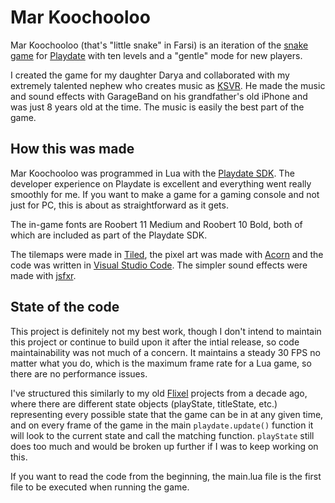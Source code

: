 # Mar Koochooloo

Mar Koochooloo (that's "little snake" in Farsi) is an iteration of the
[snake game](https://en.wikipedia.org/wiki/Snake_(video_game_genre)) for
[Playdate](https://play.date) with ten levels and a "gentle" mode for new
players.

I created the game for my daughter Darya and collaborated with my extremely
talented nephew who creates music as
[KSVR](https://www.youtube.com/@behgolbb202). He made the music and sound
effects with GarageBand on his grandfather's old iPhone and was just 8 years
old at the time. The music is easily the best part of the game.

## How this was made

Mar Koochooloo was programmed in Lua with the
[Playdate SDK](https://play.date/dev/). The developer experience on Playdate is
excellent and everything went really smoothly for me. If you want to make a
game for a gaming console and not just for PC, this is about as straightforward
as it gets.

The in-game fonts are Roobert 11 Medium and Roobert 10 Bold, both of which are
included as part of the Playdate SDK.

The tilemaps were made in [Tiled](https://www.mapeditor.org), the pixel art
was made with [Acorn](https://flyingmeat.com/acorn/) and the code was written
in [Visual Studio Code](https://code.visualstudio.com). The simpler sound
effects were made with [jsfxr](https://sfxr.me).

## State of the code

This project is definitely not my best work, though I don't intend to maintain
this project or continue to build upon it after the intial release, so code
maintainability was not much of a concern. It maintains a steady 30 FPS no
matter what you do, which is the maximum frame rate for a Lua game, so there
are no performance issues.

I've structured this similarly to my old
[Flixel](https://lib.haxe.org/p/flixel) projects from a decade ago, where there
are different state objects (playState, titleState, etc.) representing every
possible state that the game can be in at any given time, and on every frame of
the game in the main `playdate.update()` function it will look to the current
state and call the matching function. `playState` still does too much and would
be broken up further if I was to keep working on this.

If you want to read the code from the beginning, the main.lua file is the first
file to be executed when running the game.
